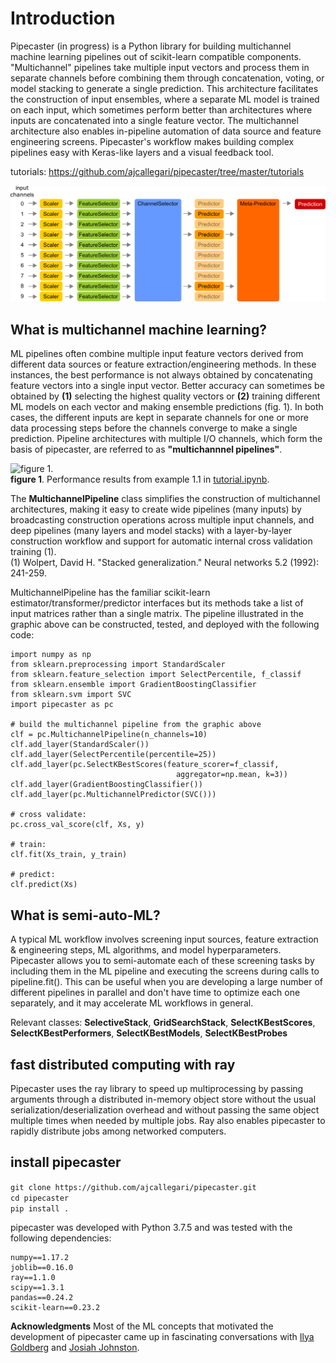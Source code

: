 # Introduction
Pipecaster (in progress) is a Python library for building multichannel machine learning pipelines out of scikit-learn compatible components.  "Multichannel" pipelines take multiple input vectors and process them in separate channels before combining them through concatenation, voting, or model stacking to generate a single prediction.  This architecture facilitates the construction of input ensembles, where a separate ML model is trained on each input, which sometimes perform better than architectures where inputs are concatenated into a single feature vector.  The multichannel architecture also enables in-pipeline automation of data source and feature engineering screens.  Pipecaster's workflow makes building complex pipelines easy with Keras-like layers and a visual feedback tool.

tutorials: https://github.com/ajcallegari/pipecaster/tree/master/tutorials

![Complex multichannel architecture](/images/profile.png)

## What is multichannel machine learning?

ML pipelines often combine multiple input feature vectors derived from different data sources or feature extraction/engineering methods.  In these instances, the best performance is not always obtained by concatenating feature vectors into a single input vector.  Better accuracy can sometimes be obtained by **(1)** selecting the highest quality vectors or **(2)** training different ML models on each vector and making ensemble predictions (fig. 1).  In both cases, the different inputs are kept in separate channels for one or more data processing steps before the channels converge to make a single prediction.  Pipeline architectures with multiple I/O channels, which form the basis of pipecaster, are referred to as **"multichannnel pipelines"**.

![figure 1.](/images/performance_comparison.png)  
**figure 1**. Performance results from example 1.1 in [tutorial.ipynb](https://github.com/ajcallegari/pipecaster/blob/master/tutorial.ipynb).  

The **MultichannelPipeline** class simplifies the construction of multichannel architectures, making it easy to create wide pipelines (many inputs) by broadcasting construction operations across multiple input channels, and deep pipelines (many layers and model stacks) with a layer-by-layer construction workflow and support for automatic internal cross validation training (1).  
(1) Wolpert, David H. "Stacked generalization." Neural networks 5.2 (1992): 241-259.

MultichannelPipeline has the familiar scikit-learn estimator/transformer/predictor interfaces but its methods take a list of input matrices rather than a single matrix.  The pipeline illustrated in the graphic above can be constructed, tested, and deployed with the following code:
```
import numpy as np
from sklearn.preprocessing import StandardScaler
from sklearn.feature_selection import SelectPercentile, f_classif
from sklearn.ensemble import GradientBoostingClassifier
from sklearn.svm import SVC
import pipecaster as pc

# build the multichannel pipeline from the graphic above
clf = pc.MultichannelPipeline(n_channels=10)
clf.add_layer(StandardScaler())
clf.add_layer(SelectPercentile(percentile=25))
clf.add_layer(pc.SelectKBestScores(feature_scorer=f_classif,
                                     aggregator=np.mean, k=3))
clf.add_layer(GradientBoostingClassifier())
clf.add_layer(pc.MultichannelPredictor(SVC()))

# cross validate:
pc.cross_val_score(clf, Xs, y)

# train:
clf.fit(Xs_train, y_train)

# predict:
clf.predict(Xs)
```

## What is semi-auto-ML?
A typical ML workflow involves screening input sources, feature extraction & engineering steps, ML algorithms, and model hyperparameters.  Pipecaster allows you to semi-automate each of these screening tasks by including them in the ML pipeline and executing the screens during calls to pipeline.fit().  This can be useful when you are developing a large number of different pipelines in parallel and don't have time to optimize each one separately, and it may accelerate ML workflows in general.  

Relevant classes: **SelectiveStack**, **GridSearchStack**,  **SelectKBestScores**, **SelectKBestPerformers**, **SelectKBestModels**, **SelectKBestProbes**

## fast distributed computing with ray
Pipecaster uses the ray library to speed up multiprocessing by passing arguments through a distributed in-memory object store without the usual serialization/deserialization overhead and without passing the same object multiple times when needed by multiple jobs.  Ray also enables pipecaster to rapidly distribute jobs among networked computers.

## install pipecaster

`git clone https://github.com/ajcallegari/pipecaster.git`  
`cd pipecaster`  
`pip install .`

pipecaster was developed with Python 3.7.5 and was tested with the following dependencies:
```
numpy==1.17.2
joblib==0.16.0
ray==1.1.0
scipy==1.3.1
pandas==0.24.2
scikit-learn==0.23.2
```

**Acknowledgments** Most of the ML concepts that motivated the development of pipecaster came up in fascinating conversations with [Ilya Goldberg](https://github.com/igg) and [Josiah Johnston](https://github.com/josiahjohnston).
